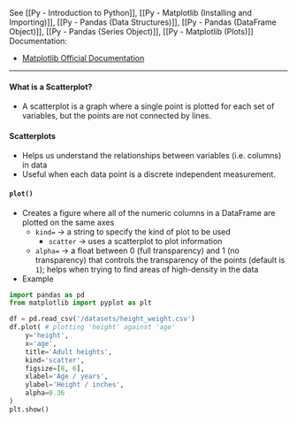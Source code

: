 See [[Py - Introduction to Python]], [[Py - Matplotlib (Installing and Importing)]], [[Py - Pandas (Data Structures)]], [[Py - Pandas (DataFrame Object)]], [[Py - Pandas (Series Object)]], [[Py - Matplotlib (Plots)]]
Documentation:
* [Matplotlib Official Documentation](https://matplotlib.org/stable/)

---

#### What is a Scatterplot?
* A scatterplot is a graph where a single point is plotted for each set of variables, but the points are not connected by lines.
#### Scatterplots
* Helps us understand the relationships between variables (i.e. columns) in data
* Useful when each data point is a discrete independent measurement.

#### `plot()` 
* Creates a figure where all of the numeric columns in a DataFrame are plotted on the same axes
	* `kind=` -> a string to specify the kind of plot to be used
		* `scatter` -> uses a scatterplot to plot information
	* `alpha=` -> a float between 0 (full transparency) and 1 (no transparency) that controls the transparency of the points (default is `1`); helps when trying to find areas of high-density in the data
* Example
```python
import pandas as pd
from matplotlib import pyplot as plt

df = pd.read_csv('/datasets/height_weight.csv')
df.plot( # plotting 'height' against 'age'
    y='height',
    x='age',
    title='Adult heights',
    kind='scatter',
    figsize=[8, 6],
    xlabel='Age / years',
    ylabel='Height / inches',
    alpha=0.36
)
plt.show()
```

